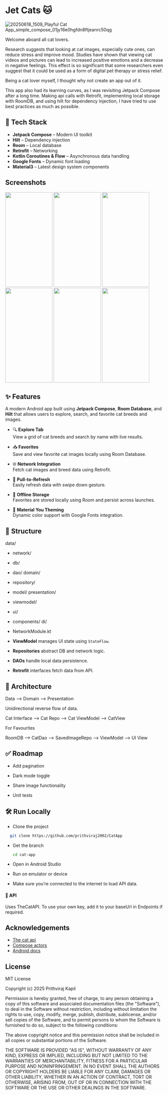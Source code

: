 

# Jet Cats 🐱

![20250618_1509_Playful Cat App_simple_compose_01jy16e0hgfdn8ftjeanrc50qg](https://github.com/user-attachments/assets/27aee7bd-af07-425d-bb79-0e3437ca7923)

Welcome aboard all cat lovers.

Research suggests that looking at cat images, especially cute ones, can reduce stress and improve mood. Studies have shown that viewing cat videos and pictures can lead to increased positive emotions and a decrease in negative feelings. This effect is so significant that some researchers even suggest that it could be used as a form of digital pet therapy or stress relief.

Being a cat lover myself, I thought why not create an app out of it.

This app also had its learning curves, as I was revisiting Jetpack Compose after a long time. Making api calls with Retrofit, implementing local storage with RoomDB, and using hilt for dependency injection, I have tried to use best practices as much as possible. 

## 🧰 Tech Stack

- **Jetpack Compose** – Modern UI toolkit
- **Hilt** – Dependency injection
- **Room** – Local database
- **Retrofit** – Networking
- **Kotlin Coroutines & Flow** – Asynchronous data handling
- **Google Fonts** – Dynamic font loading
- **Material3** – Latest design system components


## Screenshots

<p float="left">
  <img src="[Home](https://github.com/prithviraj2002/CatApp/blob/main/app/src/main/java/com/example/catapp/screenshots/home.png?raw=true)" width="150" height="300"/>
  <img src="[Explore](https://github.com/prithviraj2002/CatApp/blob/main/app/src/main/java/com/example/catapp/screenshots/explore.png?raw=true)" width="150" height="300"/>
  <img src="[Funny](https://github.com/prithviraj2002/CatApp/blob/main/app/src/main/java/com/example/catapp/screenshots/funny.png?raw=true)" width="150" height="300"/>
  <img src="[Favourites](https://github.com/prithviraj2002/CatApp/blob/main/app/src/main/java/com/example/catapp/screenshots/fav.png?raw=true)" width="150" height="300"/>
  <img src="[Cat breed](https://raw.githubusercontent.com/prithviraj2002/CatApp/refs/heads/main/app/src/main/java/com/example/catapp/screenshots/breed_details.png)" width="150" height="300"/>
  <img src="[Image details](https://github.com/prithviraj2002/CatApp/blob/main/app/src/main/java/com/example/catapp/screenshots/image_details.png?raw=true)" width="150" height="300"/>
</p>

## ✨ Features

A modern Android app built using **Jetpack Compose**, **Room Database**, and **Hilt** that allows users to explore, search, and favorite cat breeds and images.

- 🔍 **Explore Tab**  
  View a grid of cat breeds and search by name with live results.

- 📥 **Favorites**  
  Save and view favorite cat images locally using Room Database.

- 🌐 **Network Integration**  
  Fetch cat images and breed data using Retrofit.

- 🔄 **Pull-to-Refresh**  
  Easily refresh data with swipe down gesture.

- 💾 **Offline Storage**  
  Favorites are stored locally using Room and persist across launches.

- 💅 **Material You Theming**  
  Dynamic color support with Google Fonts integration.
## 🔨 Structure

data/
- network/
- db/
- dao/
domain/
- repository/
- model/
presentation/
- viewmodel/
- ui/
- components/
di/
- NetworkModule.kt


- **ViewModel** manages UI state using `StateFlow`.
- **Repositories** abstract DB and network logic.
- **DAOs** handle local data persistence.
- **Retrofit** interfaces fetch data from API.


## 🗼 Architecture

Data --> Domain --> Presentation

Unidirectional reverse flow of data.

Cat Interface --> Cat Repo --> Cat ViewModel --> CatView

For Favourites

RoomDB --> CatDao --> SavedImageRepo --> ViewModel --> UI View
## ✅ Roadmap

 - Add pagination

 - Dark mode toggle

 - Share image functionality

 - Unit tests


## 🛠️ Run Locally

- Clone the project

```bash
  git clone https://github.com/prithviraj2002/CatApp
```

- Get the branch
   ```bash
   cd cat-app

- Open in Android Studio

- Run on emulator or device

- Make sure you’re connected to the internet to load API data.

#### 🔑 API
Uses TheCatAPI.
To use your own key, add it to your baseUrl in Endpoints if required.


## Acknowledgements

 - [The cat api](https://thecatapi.com/)
 - [Compose actors](https://github.com/RajashekarRaju/compose-actors?tab=readme-ov-file)
 - [Android docs](https://developer.android.com/compose)


## License

MIT License

Copyright (c) 2025 Prithviraj Kapil

Permission is hereby granted, free of charge, to any person obtaining a copy
of this software and associated documentation files (the "Software"), to deal
in the Software without restriction, including without limitation the rights
to use, copy, modify, merge, publish, distribute, sublicense, and/or sell
copies of the Software, and to permit persons to whom the Software is
furnished to do so, subject to the following conditions:

The above copyright notice and this permission notice shall be included in all
copies or substantial portions of the Software.

THE SOFTWARE IS PROVIDED "AS IS", WITHOUT WARRANTY OF ANY KIND, EXPRESS OR
IMPLIED, INCLUDING BUT NOT LIMITED TO THE WARRANTIES OF MERCHANTABILITY,
FITNESS FOR A PARTICULAR PURPOSE AND NONINFRINGEMENT. IN NO EVENT SHALL THE
AUTHORS OR COPYRIGHT HOLDERS BE LIABLE FOR ANY CLAIM, DAMAGES OR OTHER
LIABILITY, WHETHER IN AN ACTION OF CONTRACT, TORT OR OTHERWISE, ARISING FROM,
OUT OF OR IN CONNECTION WITH THE SOFTWARE OR THE USE OR OTHER DEALINGS IN THE
SOFTWARE.

